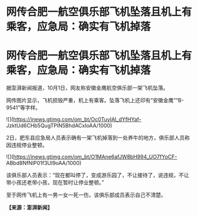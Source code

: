 # 网传合肥一航空俱乐部飞机坠落且机上有乘客，应急局：确实有飞机掉落

# 网传合肥一航空俱乐部飞机坠落且机上有乘客，应急局：确实有飞机掉落

据澎湃新闻报道，10月1日，网友称安徽金鹰航空俱乐部一架飞机坠落。

网传图片显示，飞机损毁严重，机上有乘客。坠落飞机上还印有“安徽金鹰”“B-9541”等字样。

![](https://inews.gtimg.com/om_bt/Oc0TuyIAI_dYfHYaf-
JzktUd6CHb5QugTPIN5BhdACxIoAA/1000)

2日，肥东县应急局人员表示确有一架飞机掉落到一处养牛的地方，俱乐部人员称因违规停业整顿。

![](https://inews.gtimg.com/om_bt/O1MAne6afJW8bH994_UO7fYoCF-
ABbd8NfNlP01f3Ul9oAA/1000)

该俱乐部人员表示：“现在都叫停了，变成游乐园了，不让接待了，说违规，不让带小孩还老带小孩，现在暂时让停业整顿。”

至于网传飞机上有一男一女一死一伤，该俱乐部成员表示自己不清楚。

**【来源：澎湃新闻】**

